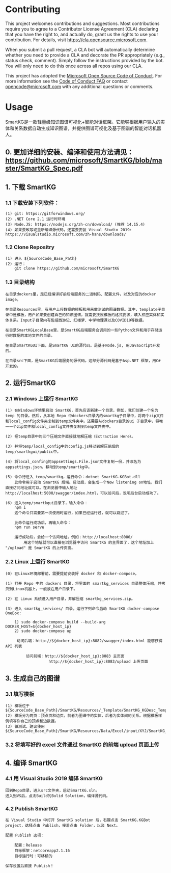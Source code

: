 # Contributing  

This project welcomes contributions and suggestions.  Most contributions require you to agree to a
Contributor License Agreement (CLA) declaring that you have the right to, and actually do, grant us
the rights to use your contribution. For details, visit https://cla.opensource.microsoft.com.

When you submit a pull request, a CLA bot will automatically determine whether you need to provide
a CLA and decorate the PR appropriately (e.g., status check, comment). Simply follow the instructions
provided by the bot. You will only need to do this once across all repos using our CLA.

This project has adopted the [Microsoft Open Source Code of Conduct](https://opensource.microsoft.com/codeofconduct/).
For more information see the [Code of Conduct FAQ](https://opensource.microsoft.com/codeofconduct/faq/) or
contact [opencode@microsoft.com](mailto:opencode@microsoft.com) with any additional questions or comments.


# Usage

SmartKG是一款轻量级知识图谱可视化+智能对话框架。它能够根据用户输入的实体和关系数据自动生成知识图谱，并提供图谱可视化及基于图谱的智能对话机器人。

## 0. 更加详细的安装、编译和使用方法请见：https://github.com/microsoft/SmartKG/blob/master/SmartKG_Spec.pdf

## 1. 下载 SmartKG

### 1.1 下载安装下列软件： 

	(1) git: https://gitforwindows.org/
	(2) .NET Core 2.1 运行时环境	
	(3) Node.JS: https://nodejs.org/zh-cn/download/ (推荐 14.15.4)
	(4) 如果要改写或重新编译源代码，还需要安装 Visual Studio 2019: https://visualstudio.microsoft.com/zh-hans/downloads/ 

### 1.2 Clone Repositry

	(1) 进入 ${SourceCode_Base_Path}
	(2) 运行：
		git clone https://github.com/microsoft/SmartKG

### 1.3 目录结构

	在目录dockers里，是已经编译好前后端服务的二进制码、配置文件，以及对应的docker image。

	在目录Resources里，有用户上传数据的模板和用来做测试的图谱数据。其中，template子目录中是模板，用户如果要创建自己的知识图谱，就需要按照模板的格式要求，填入相应实体和实体关系。Input子目录内有包括西游记、红楼梦、中学物理课以及COVID19等数据。

	在目录SmartKGLocalBase里，是SmartKG后端服务会调用的一些Python文件和用于存储运行时数据的本地文件的目录。

	在目录SmartKGUI下面，是SmartKG UI的源代码。是基于Node.js, 用JavaScript开发的。

	在目录src下面，是SmartKG后端服务的源代码。这部分源代码是基于Asp.NET 框架，用C# 开发的。

## 2. 运行SmartKG

### 2.1 Windows 上运行 SmartKG

	
	(1) 在Windows环境里启动 SmartKG，首先应该新建一个目录，例如，我们创建一个名为 temp 的目录。然后，从本地 Repo 中dockers目录内的smartkg子目录中，将两个zip文件和local_config文件夹复制到temp文件夹中。还需要从dockers目录的ui 子目录中，将唯一一个zip文件和local_config文件夹复制到temp文件夹中。

	(2) 把temp目录中的三个压缩文件直接就地解压缩（Extraction Here）。

	(3) 并将temp/local_config中的config.js移动到解压缩后的 temp/smartkgui/public中。

	(4) 将local_confing的appsettings.File.json文件复制一份，并改名为appsettings.json，移动到temp/smartkg中。

	(5) 命令行进入 temp/smartkg，运行命令：dotnet SmartKG.KGBot.dll
	    此命令用于启动 SmartKG 后端。启动后，会生成一个Now listening on地址，我们直接访问地址就可以。在浏览器中输入地址 http://localhost:5000/swagger/index.html，可以访问后，说明后台启动成功了。

	(6) 进入temp/smartkgui目录下，输入命令：
		npm i
	    这个命令只需要第一次使用时运行，如果已经运行过，就可以跳过了。

	    此命令运行成功后，再输入命令：
		npm run serve

	    运行成功后，会给一个访问地址，例如：http://localhost:8080/
            用这个地址就可以直接在浏览器中访问 SmartKG 的主界面了，这个地址加上 "/upload" 是 SmartKG 的上传页面。


### 2.2 Linux 上运行 SmartKG

	(0) 在Linux环境部署前，需要提前安装好 docker 和 docker-compose。

	(1) 打开 Repo 中的 dockers 目录，将里面的 smartkg_services 目录整体压缩，并拷贝到Linux机器上，一般放在用户目录下。

	(2) 在 Linux 系统进入用户目录，并解压缩 smartkg_services.zip。
	
	(3) 进入 smartkg_services/ 目录，运行下列命令启动 SmartKG docker-compose OneBox:

		1) sudo docker-compose build --build-arg DOCKER_HOST=${docker_host_ip}
		2) sudo docker-compose up

	     访问后端：http://${docker_host_ip}:8082/swagger/index.html 能够获得 API 列表

             访问前端：http://${docker_host_ip}:8083 主页面
                       http://${docker_host_ip}:8083/upload 上传页面

## 3. 生成自己的图谱

### 3.1 填写模板

	(1) 模板位于 ${SourceCode_Base_Path}/SmartKG/Resources/_Template/SmartKG_KGDesc_Template.xlsx
	(2) 模板分为两页：顶点页和边页。前者为图谱中的实体，后者为实体间的关系。根据模板样例填写你自己的顶点和边数据。	
	(3) 做测试，建议使用 ${SourceCode_Base_Path}/SmartKG/Resources/Data/Excel/input/XYJ/SmartKG_Xiyouji_relations_new.xlsx

### 3.2 将填写好的 excel 文件通过 SmartKG 的前端 upload 页面上传

## 4. 编译 SmartKG

### 4.1 用 Visual Studio 2019 编译 SmartKG

	回到Repo目录，进入src文件夹，启动SmartKG.sln。
	进入到VS后，点击Build的Bulid Solution，编译源代码。

### 4.2 Publish SmartKG

	在 Visual Studio 中打开 SmartKG solution 后，右键点击 SmartKG.KGBot project，选择点击 Publish，接着点击 Folder，以及 Next。
	
	配置 Publish 选项：

		配置：Release
		目标框架：netcoreapp2.1.16
		目标运行时：可移植的

	保存设置后直接 Publish！



